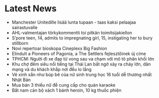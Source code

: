 # Latest News
-  Manchester Unitedille lisää lunta tupaan - taas kaksi pelaajaa sairastuvalle
-  AHL-valmentajan törkykommentti toi pitkän toimitsijakiellon
-  S’pore teen, 14, admits to impregnating girl, 15, instigating her to bury stillborn
-  Novi repertoar bioskopa Cineplexx Big Fashion
-  Elindult a Pioneers of Pagonia, a The Settlers fejlesztőinek új címe
-  TPHCM: Người đi xe đạp tử vong sau va chạm với mô tô phân khối lớn
-  Khu chợ đêm siêu nổi tiếng tại Thái Lan bất ngờ xảy ra cháy lớn, dân mạng và du khách khắp nơi đều lo lắng
-  Vẻ xinh xắn như búp bê của nữ sinh trung học 16 tuổi dễ thương nhất Nhật Bản
-  Mua bán 3 thiếu nữ để cung cấp cho quán karaoke
-  Bắt nam cán bộ xách 1 bánh heroin, 10 kg thuốc phiện
